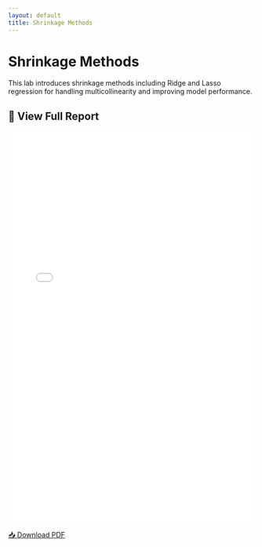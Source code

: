 ```yaml
---
layout: default
title: Shrinkage Methods
---
```


# Shrinkage Methods

This lab introduces shrinkage methods including Ridge and Lasso regression for handling multicollinearity and improving model performance.

## 📄 View Full Report


<iframe src="/pdfs/DSA8020_RLab6_Sliger_Meredith.pdf" width="100%" height="800px" style="border: none;"></iframe>

[📥 Download PDF](/pdfs/DSA8020_RLab6_Sliger_Meredith.pdf)
